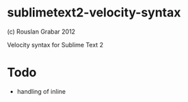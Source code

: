 sublimetext2-velocity-syntax
============================
(c) Rouslan Grabar 2012

Velocity syntax for Sublime Text 2


Todo
====

* handling of inline <script />
* method parameters are uncolored
* velocity extensions should be colored different (using something like support.function.vm)   
* reindent settings

Changelog
=========

2012-04-29
----------
This is the initial release of syntax definition file. it's very simple and still requires improvements (I am still to master the syntax definition language)

